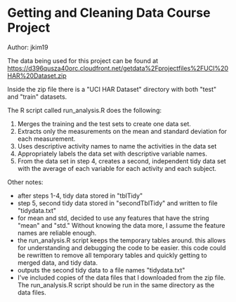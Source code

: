 # Getting and Cleaning Data Course Project
Author: jkim19

The data being used for this project can be found at
https://d396qusza40orc.cloudfront.net/getdata%2Fprojectfiles%2FUCI%20HAR%20Dataset.zip 

Inside the zip file there is a "UCI HAR Dataset" directory with both "test" and "train" datasets.

The R script called run_analysis.R does the following: 

1. Merges the training and the test sets to create one data set.
2. Extracts only the measurements on the mean and standard deviation for each measurement. 
3. Uses descriptive activity names to name the activities in the data set
4. Appropriately labels the data set with descriptive variable names. 
5. From the data set in step 4, creates a second, independent tidy data set with the average of each variable for each activity and each subject.

Other notes:
- after steps 1-4, tidy data stored in "tblTidy"
- step 5, second tidy data stored in "secondTblTidy" and written to file "tidydata.txt"
- for mean and std, decided to use any features that have the string "mean" and "std."  Without knowing the data more, I assume the feature names are reliable enough.
- the run_analysis.R script keeps the temporary tables around.  this allows for understanding and debugging the code to be easier.  this code could be rewritten to remove all temporary tables and quickly getting to merged data, and tidy data.
- outputs the second tidy data to a file names "tidydata.txt"
- I've included copies of the data files that I downloaded from the zip file.  The run_analysis.R script should be run in the same directory as the data files.

